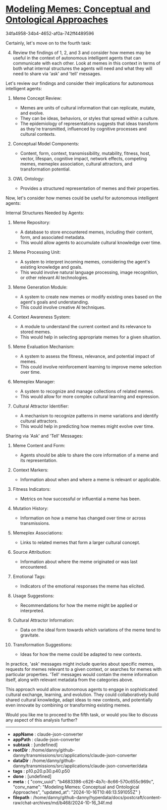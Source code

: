 # [Modeling Memes: Conceptual and Ontological Approaches](https://claude.ai/chat/b4683398-c626-4b7c-8c66-570c655c969c)

34fa4958-34b4-4652-af0a-742ff4489596

 Certainly, let's move on to the fourth task:

4. Review the findings of 1, 2, and 3 and consider how memes may be useful in the context of autonomous intelligent agents that can communicate with each other. Look at memes in this context in terms of both what internal structures the agents will need and what they will need to share via 'ask' and 'tell' messages.

Let's review our findings and consider their implications for autonomous intelligent agents:

1. Meme Concept Review:
   - Memes are units of cultural information that can replicate, mutate, and evolve.
   - They can be ideas, behaviors, or styles that spread within a culture.
   - The epidemiology of representations suggests that ideas transform as they're transmitted, influenced by cognitive processes and cultural contexts.

2. Conceptual Model Components:
   - Content, form, context, transmissibility, mutability, fitness, host, vector, lifespan, cognitive impact, network effects, competing memes, memeplex association, cultural attractors, and transformation potential.

3. OWL Ontology:
   - Provides a structured representation of memes and their properties.

Now, let's consider how memes could be useful for autonomous intelligent agents:

Internal Structures Needed by Agents:

1. Meme Repository:
   - A database to store encountered memes, including their content, form, and associated metadata.
   - This would allow agents to accumulate cultural knowledge over time.

2. Meme Processing Unit:
   - A system to interpret incoming memes, considering the agent's existing knowledge and goals.
   - This would involve natural language processing, image recognition, or other relevant AI technologies.

3. Meme Generation Module:
   - A system to create new memes or modify existing ones based on the agent's goals and understanding.
   - This could involve creative AI techniques.

4. Context Awareness System:
   - A module to understand the current context and its relevance to stored memes.
   - This would help in selecting appropriate memes for a given situation.

5. Meme Evaluation Mechanism:
   - A system to assess the fitness, relevance, and potential impact of memes.
   - This could involve reinforcement learning to improve meme selection over time.

6. Memeplex Manager:
   - A system to recognize and manage collections of related memes.
   - This would allow for more complex cultural learning and expression.

7. Cultural Attractor Identifier:
   - A mechanism to recognize patterns in meme variations and identify cultural attractors.
   - This would help in predicting how memes might evolve over time.

Sharing via 'Ask' and 'Tell' Messages:

1. Meme Content and Form:
   - Agents should be able to share the core information of a meme and its representation.

2. Context Markers:
   - Information about when and where a meme is relevant or applicable.

3. Fitness Indicators:
   - Metrics on how successful or influential a meme has been.

4. Mutation History:
   - Information on how a meme has changed over time or across transmissions.

5. Memeplex Associations:
   - Links to related memes that form a larger cultural concept.

6. Source Attribution:
   - Information about where the meme originated or was last encountered.

7. Emotional Tags:
   - Indicators of the emotional responses the meme has elicited.

8. Usage Suggestions:
   - Recommendations for how the meme might be applied or interpreted.

9. Cultural Attractor Information:
   - Data on the ideal form towards which variations of the meme tend to gravitate.

10. Transformation Suggestions:
    - Ideas for how the meme could be adapted to new contexts.

In practice, 'ask' messages might include queries about specific memes, requests for memes relevant to a given context, or searches for memes with particular properties. 'Tell' messages would contain the meme information itself, along with relevant metadata from the categories above.

This approach would allow autonomous agents to engage in sophisticated cultural exchange, learning, and evolution. They could collaboratively build shared cultural knowledge, adapt ideas to new contexts, and potentially even innovate by combining or transforming existing memes.

Would you like me to proceed to the fifth task, or would you like to discuss any aspect of this analysis further?

---

* **appName** : claude-json-converter
* **appPath** : claude-json-converter
* **subtask** : [undefined]
* **rootDir** : /home/danny/github-danny/transmissions/src/applications/claude-json-converter
* **dataDir** : /home/danny/github-danny/transmissions/src/applications/claude-json-converter/data
* **tags** : p10.p20.p30.p40.p50
* **done** : [undefined]
* **meta** : {
  "conv_uuid": "b4683398-c626-4b7c-8c66-570c655c969c",
  "conv_name": "Modeling Memes: Conceptual and Ontological Approaches",
  "updated_at": "2024-10-16T10:46:13.591055Z"
}
* **filepath** : /home/danny/github-danny/hyperdata/docs/postcraft/content-raw/chat-archives/md/b468/2024-10-16_34f.md